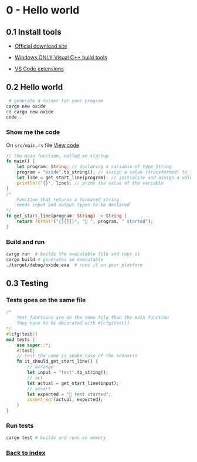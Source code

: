 # 0 - Hello world

## 0.1 Install tools

- [Official download site](https://www.rust-lang.org/tools/install)

- [Windows ONLY Visual C++ build tools](https://visualstudio.microsoft.com/es/visual-cpp-build-tools/)

- [VS Code extensions](https://marketplace.visualstudio.com/items?itemName=rust-lang.rust)


## 0.2 Hello world

```bash
 # generate a folder for your program
cargo new oxide
cd cargo new oxide
code .
```

### Show me the code

On `src/main.rs` file [View code](https://github.com/AtomicBuilders/oxide/blob/main/src/main.rs)

```rust
// the main function, called on startup
fn main() {
    let program: String; // declaring a variable of type String
    program = "oxide".to_string(); // assign a value (transformed) to the variable
    let line = get_start_line(program); // initialize and assign a value
    println!("{}", line); // print the value of the variable
}
/*
    Function that returns a formated string
    needs input and output types to be declared
*/
fn get_start_line(program: String) -> String {
    return format!("{}{}{}", "🚀 ", program, " started");
}
```


### Build and run

```bash
cargo run  # builds the executable file and runs it
cargo build # generates an executable
./target/debug/oxide.exe  # runs it on your platform
```

## 0.3 Testing

### Tests goes on the same file

```rust
/*
    Test functions are on the same file than the main function
    They have to be decorated with #[cfg(test)]
*/
#[cfg(test)]
mod tests {
    use super::*;
    #[test]
    // test the name is snake_case of the scenario
    fn it_should_get_start_line() {
        // arrange
        let input = "test".to_string();
        // act
        let actual = get_start_line(input);
        // assert
        let expected = "🚀 test started";
        assert_eq!(actual, expected);
    }
}
```

### Run tests

```bash
cargo test # builds and runs on memory
```

### [Back to index](https://github.com/AtomicBuilders/oxide/blob/main/docs/0-hello-world.md)